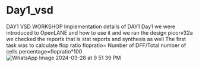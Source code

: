# Day1_vsd
DAY1 VSD WORKSHOP
Implementation details of DAY1
Day1 we were introduced to OpenLANE and how to use it and we ran the design picorv32a we checked the reports that is stat reports and synthesis as well
The first task was to calculate flop ratio 
flopratio= Number of DFF/Total number of cells
percentage=flopratio*100
![WhatsApp Image 2024-03-28 at 9 51 39 PM](https://github.com/HarikaVeluru/Day1_vsd/assets/165346462/8248cd94-1e5b-480e-9653-8b7375a941de)
